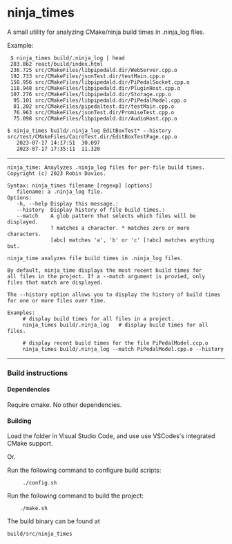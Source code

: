 # ninja_times
A small utility for analyzing CMake/ninja build times in .ninja_log files.

Example:
```
 $ ninja_times build/.ninja_log | head 
 283.862 react/build/index.html
 236.725 src/CMakeFiles/libpipedald.dir/WebServer.cpp.o
 192.733 src/CMakeFiles/jsonTest.dir/testMain.cpp.o
 158.956 src/CMakeFiles/libpipedald.dir/PiPedalSocket.cpp.o
 118.948 src/CMakeFiles/libpipedald.dir/PluginHost.cpp.o
 107.276 src/CMakeFiles/libpipedald.dir/Storage.cpp.o
  95.101 src/CMakeFiles/libpipedald.dir/PiPedalModel.cpp.o
  81.202 src/CMakeFiles/pipedaltest.dir/testMain.cpp.o
  76.963 src/CMakeFiles/jsonTest.dir/PromiseTest.cpp.o
  75.098 src/CMakeFiles/libpipedald.dir/AudioHost.cpp.o
```
```
$ ninja_times build/.ninja_log EditBoxTest* --history
src/test/CMakeFiles/CairoTest.dir/EditBoxTestPage.cpp.o
   2023-07-17 14:17:51  30.097
   2023-07-17 17:35:11  11.320
```
---

```
ninja_time: Anaylyzes .ninja_log files for per-file build times.
Copyright (c) 2023 Robin Davies.

Syntax: ninja_times filename [regexp] [options]
   filename: a .ninja_log file.
Options:
   -h, --help Display this message.:
   --history  Display history of file build times.:
   --match    A glob pattern that selects which files will be displayed.
              ? matches a character. * matches zero or more characters. 
              [abc] matches 'a', 'b' or 'c' [!abc] matches anything but.

ninja_time analyzes file build times in .ninja_log files.

By default, ninja_time displays the most recent build times for 
all files in the project. If a --match argument is provied, only 
files that match are displayed. 

The --history option allows you to display the history of build times 
for one or more files over time.

Examples:
     # display build times for all files in a project.
     ninja_times build/.ninja_log   # display build times for all files.

     # display recent build times for the file PiPedalModel.ccp.o
     ninja_times build/.ninja_log --match PiPedalModel.cpp.o --history
```
---
### Build instructions

#### Dependencies

Require cmake. No other dependencies.

#### Building

Load the folder in Visual Studio Code, and use use VSCodes's integrated CMake support. 

Or.

Run the following command to configure build scripts:
```
     ./config.sh
```

Run the following command to build the project:
```
    ./make.sh
```

The build binary can be found at
```
build/src/ninja_times
```



